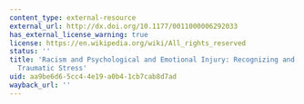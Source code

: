 ```yaml
---
content_type: external-resource
external_url: http://dx.doi.org/10.1177/0011000006292033
has_external_license_warning: true
license: https://en.wikipedia.org/wiki/All_rights_reserved
status: ''
title: 'Racism and Psychological and Emotional Injury: Recognizing and Assessing Race-based
  Traumatic Stress'
uid: aa9be6d6-5cc4-4e19-a0b4-1cb7cab8d7ad
wayback_url: ''
---
```

